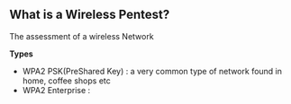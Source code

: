 ## **What is a Wireless Pentest?**

The assessment of a wireless Network

**Types**
- WPA2 PSK(PreShared Key) : a very common type of network found in home, coffee shops etc
- WPA2 Enterprise : 

